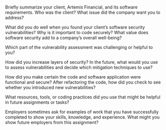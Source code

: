 Briefly summarize your client, Artemis Financial, and its software requirements. Who was the client? What issue did the company want you to address?



What did you do well when you found your client’s software security vulnerabilities? Why is it important to code securely? What value does software security add to a company’s overall well-being?



Which part of the vulnerability assessment was challenging or helpful to you?



How did you increase layers of security? In the future, what would you use to assess vulnerabilities and decide which mitigation techniques to use?



How did you make certain the code and software application were functional and secure? After refactoring the code, how did you check to see whether you introduced new vulnerabilities?



What resources, tools, or coding practices did you use that might be helpful in future assignments or tasks?



Employers sometimes ask for examples of work that you have successfully completed to show your skills, knowledge, and experience. What might you show future employers from this assignment?
